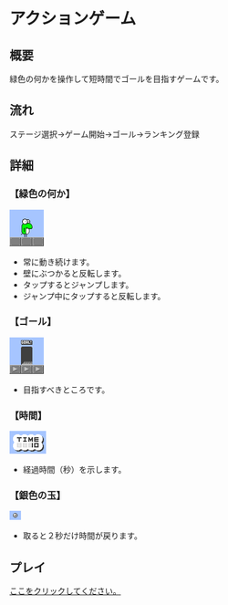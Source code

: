 # アクションゲーム

## 概要

緑色の何かを操作して短時間でゴールを目指すゲームです。

## 流れ

ステージ選択→ゲーム開始→ゴール→ランキング登録

## 詳細

### 【緑色の何か】

![緑色の何か](img/sample/01.png)

- 常に動き続けます。
- 壁にぶつかると反転します。
- タップするとジャンプします。
- ジャンプ中にタップすると反転します。

### 【ゴール】

![ゴール](img/sample/02.png)

- 目指すべきところです。

### 【時間】

![時間](img/sample/03.png)

- 経過時間（秒）を示します。

### 【銀色の玉】

![銀色の玉](img/sample/04.png)

- 取ると２秒だけ時間が戻ります。

## プレイ

[ここをクリックしてください。](https://mo-action-test.herokuapp.com/)
